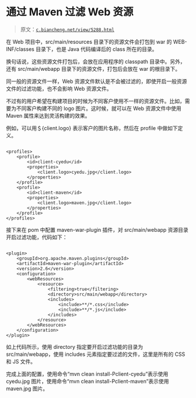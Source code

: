 # 通过 Maven 过滤 Web 资源

> 原文：[`c.biancheng.net/view/5288.html`](http://c.biancheng.net/view/5288.html)

在 Web 项目中，src/main/resources 目录下的资源文件会打包到 war 的 WEB-INF/classes 目录下，也是 Java 代码编译后的 class 所在的目录。

换句话说，这些资源文件打包后，会放在应用程序的 classpath 目录中。另外，还有 src/main/webapp 目录下的资源文件，打包后会放在 war 的根目录下。

同一般的资源文件一样，Web 资源文件默认是不会被过滤的，即使开启一般资源文件的过滤功能，也不会影响 Web 资源文件。

不过有的用户希望在构建项目的时候为不同客户使用不一样的资源文件。比如，需要为不同客户构建不同的 logo 图片。这时候，就可以在 Web 资源文件中使用 Maven 属性来达到灵活构建的效果。

例如，可以用＄{client.logo} 表示客户的图片名称，然后在 profile 中做如下定义。

```

<profiles>
    <profile>
        <id>client-cyedu</id>
        <properties>
            <client.logo>cyedu.jpg</client.logo>
        </properties>
    </profile>
    <profile>
        <id>client-maven</id>
        <properties>
            <client.logo>maven.jpg</client.logo>
        </properties>
    </profile>
</profiles>
```

接下来在 pom 中配置 maven-war-plugin 插件，对 src/main/webapp 资源目录开启过滤功能，代码如下：

```

<plugin>
    <groupId>org.apache.maven.plugins</groupId>
    <artifactId>maven-war-plugin</artifactId>
    <version>2.6</version>
    <configuration>
        <webResources>
            <resource>
                <filtering>true</filtering>
                <directory>src/main/webapp</directory>
                <includes>
                    <include>**/*.css</include>
                    <include>**/*.js</include>
                </includes>
            </resource>
        </webResources>
    </configuration>
</plugin>
```

如上代码所示，使用 directory 指定要开启过滤功能的目录为 src/main/webapp，使用 includes 元素指定要过滤的文件，这里是所有的 CSS 和 JS 文件。

完成上面的配置，使用命令“mvn clean install-Pclient-cyedu”表示使用 cyedu.jpg 图片，使用命令“mvn clean install-Pclient-maven”表示使用 maven.jpg 图片。